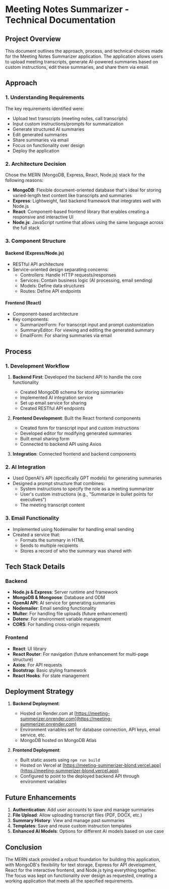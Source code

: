 # Meeting Notes Summarizer - Technical Documentation

## Project Overview

This document outlines the approach, process, and technical choices made for the Meeting Notes Summarizer application. The application allows users to upload meeting transcripts, generate AI-powered summaries based on custom instructions, edit these summaries, and share them via email.

## Approach

### 1. Understanding Requirements

The key requirements identified were:
- Upload text transcripts (meeting notes, call transcripts)
- Input custom instructions/prompts for summarization
- Generate structured AI summaries
- Edit generated summaries
- Share summaries via email
- Focus on functionality over design
- Deploy the application

### 2. Architecture Decision

Chose the MERN (MongoDB, Express, React, Node.js) stack for the following reasons:
- **MongoDB**: Flexible document-oriented database that's ideal for storing varied-length text content like transcripts and summaries
- **Express**: Lightweight, fast backend framework that integrates well with Node.js
- **React**: Component-based frontend library that enables creating a responsive and interactive UI
- **Node.js**: JavaScript runtime that allows using the same language across the full stack

### 3. Component Structure

#### Backend (Express/Node.js)
- RESTful API architecture
- Service-oriented design separating concerns:
  - Controllers: Handle HTTP requests/responses
  - Services: Contain business logic (AI processing, email sending)
  - Models: Define data structures
  - Routes: Define API endpoints

#### Frontend (React)
- Component-based architecture
- Key components:
  - SummarizerForm: For transcript input and prompt customization
  - SummaryEditor: For viewing and editing the generated summary
  - EmailForm: For sharing summaries via email

## Process

### 1. Development Workflow

1. **Backend First**: Developed the backend API to handle the core functionality
   - Created MongoDB schema for storing summaries
   - Implemented AI integration service
   - Set up email service for sharing
   - Created RESTful API endpoints

2. **Frontend Development**: Built the React frontend components
   - Created form for transcript input and custom instructions
   - Developed editor for modifying generated summaries
   - Built email sharing form
   - Connected to backend API using Axios

3. **Integration**: Connected frontend and backend components

### 2. AI Integration

- Used OpenAI's API (specifically GPT models) for generating summaries
- Designed a prompt structure that combines:
  - System instructions to specify the role as a meeting summarizer
  - User's custom instructions (e.g., "Summarize in bullet points for executives")
  - The meeting transcript content

### 3. Email Functionality

- Implemented using Nodemailer for handling email sending
- Created a service that:
  - Formats the summary in HTML
  - Sends to multiple recipients
  - Stores a record of who the summary was shared with

## Tech Stack Details

### Backend
- **Node.js & Express**: Server runtime and framework
- **MongoDB & Mongoose**: Database and ODM
- **OpenAI API**: AI service for generating summaries
- **Nodemailer**: Email sending functionality
- **Multer**: For handling file uploads (future enhancement)
- **Dotenv**: For environment variable management
- **CORS**: For handling cross-origin requests

### Frontend
- **React**: UI library
- **React Router**: For navigation (future enhancement for multi-page structure)
- **Axios**: For API requests
- **Bootstrap**: Basic styling framework
- **React Hooks**: For state management

## Deployment Strategy

1. **Backend Deployment**:
   - Hosted on Render.com at [https://meeting-summerizer.onrender.com](https://meeting-summerizer.onrender.com)
   - Environment variables set for database connection, API keys, email service, etc.
   - MongoDB hosted on MongoDB Atlas

2. **Frontend Deployment**:
   - Built static assets using `npm run build`
   - Hosted on Vercel at [https://meeting-summerizer-blond.vercel.app](https://meeting-summerizer-blond.vercel.app)
   - Configured to point to the deployed backend API through environment variables

## Future Enhancements

1. **Authentication**: Add user accounts to save and manage summaries
2. **File Upload**: Allow uploading transcript files (PDF, DOCX, etc.)
3. **Summary History**: View and manage past summaries
4. **Templates**: Save and reuse custom instruction templates
5. **Enhanced AI Models**: Options for different AI models based on use case

## Conclusion

The MERN stack provided a robust foundation for building this application, with MongoDB's flexibility for text storage, Express for API development, React for the interactive frontend, and Node.js tying everything together. The focus was kept on functionality over design as requested, creating a working application that meets all the specified requirements.
